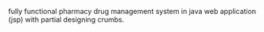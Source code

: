 fully functional pharmacy drug management system in java web application (jsp) with partial designing crumbs.
